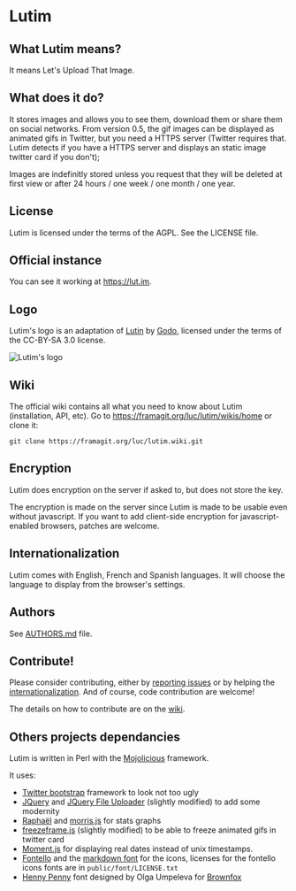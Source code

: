 # Lutim

## What Lutim means?
It means Let's Upload That Image.

## What does it do?
It stores images and allows you to see them, download them or share them on social networks. From version 0.5, the gif images can be displayed as animated gifs in Twitter, but you need a HTTPS server (Twitter requires that. Lutim detects if you have a HTTPS server and displays an static image twitter card if you don't);

Images are indefinitly stored unless you request that they will be deleted at first view or after 24 hours / one week / one month / one year.

## License
Lutim is licensed under the terms of the AGPL. See the LICENSE file.

## Official instance
You can see it working at https://lut.im.

## Logo
Lutim's logo is an adaptation of [Lutin](http://commons.wikimedia.org/wiki/File:Lutin_by_godo.jpg) by [Godo](http://godoillustrateur.wordpress.com/), licensed under the terms of the CC-BY-SA 3.0 license.

![Lutim's logo](https://lut.im/img/Lutim_small.png)

## Wiki

The official wiki contains all what you need to know about Lutim (installation, API, etc). Go to <https://framagit.org/luc/lutim/wikis/home> or clone it:

```
git clone https://framagit.org/luc/lutim.wiki.git
```

## Encryption

Lutim does encryption on the server if asked to, but does not store the key.

The encryption is made on the server since Lutim is made to be usable even without javascript. If you want to add client-side encryption for javascript-enabled browsers, patches are welcome.

## Internationalization

Lutim comes with English, French and Spanish languages. It will choose the language to display from the browser's settings.


## Authors

See [AUTHORS.md](AUTHORS.md) file.

## Contribute!

Please consider contributing, either by [reporting issues](https://framagit.org/luc/lutim/issues) or by helping the [internationalization](https://pootle.framasoft.org/projects/lutim/). And of course, code contribution are welcome!

The details on how to contribute are on the [wiki](https://framagit.org/luc/lutim/wikis/contribute).

## Others projects dependancies

Lutim is written in Perl with the [Mojolicious](http://mojolicio.us) framework.

It uses:

* [Twitter bootstrap](http://getbootstrap.com) framework to look not too ugly
* [JQuery](http://jquery.com) and [JQuery File Uploader](https://github.com/danielm/uploader/) (slightly modified) to add some modernity
* [Raphaël](http://raphaeljs.com/) and [morris.js](http://www.oesmith.co.uk/morris.js/) for stats graphs
* [freezeframe.js](http://freezeframe.chrisantonellis.com/) (slightly modified) to be able to freeze animated gifs in twitter card
* [Moment.js](http://momentjs.com/) for displaying real dates instead of unix timestamps.
* [Fontello](http://fontello.com/) and the [markdown font](https://github.com/dcurtis/markdown-mark/) for the icons, licenses for the fontello icons fonts are in `public/font/LICENSE.txt`
* [Henny Penny](https://www.google.com/fonts/specimen/Henny+Penny) font designed by Olga Umpeleva for [Brownfox](http://brownfox.org)

